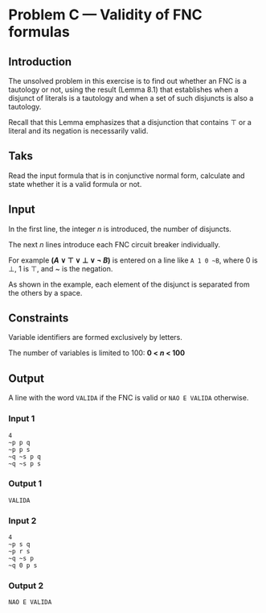 # Problem C &mdash; Validity of FNC formulas

## Introduction

The unsolved problem in this exercise is to find out whether an FNC is a tautology or not, using the result (Lemma 8.1) that establishes when a disjunct of literals is a tautology and when a set of such disjuncts is also a tautology.

Recall that this Lemma emphasizes that a disjunction that contains ⊤ or a literal and its negation is necessarily valid.


## Taks

Read the input formula that is in conjunctive normal form, calculate and state whether it is a valid formula or not.


## Input

In the first line, the integer _n_ is introduced, the number of disjuncts.

The next _n_ lines introduce each FNC circuit breaker individually.

For example **(_A_ ∨ ⊤ ∨ ⊥ ∨ ¬ _B_)** is entered on a line like `A 1 0 ~B`, where 0 is ⊥, 1 is ⊤, and ~ is the negation.

As shown in the example, each element of the disjunct is separated from the others by a space.


## Constraints

Variable identifiers are formed exclusively by letters.

The number of variables is limited to 100: **0 < _n_ < 100**


## Output

A line with the word `VALIDA` if the FNC is valid or `NAO E VALIDA` otherwise.


### Input 1

```
4
~p p q
~p p s
~q ~s p q
~q ~s p s
```


### Output 1

```
VALIDA
```


### Input 2

```
4
~p s q
~p r s
~q ~s p
~q 0 p s
```


### Output 2

```
NAO E VALIDA
```
